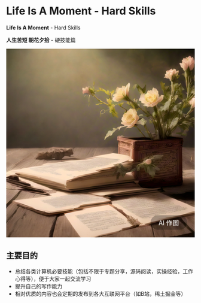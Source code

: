 # Life Is A Moment - Hard Skills

**Life Is A Moment** - Hard Skills

**人生苦短 朝花夕拾** - 硬技能篇

![Alt text](zhaohuaxishi.png)

## 主要目的

- 总结各类计算机必要技能（包括不限于专题分享，源码阅读，实操经验，工作心得等），便于大家一起交流学习
- 提升自己的写作能力
- 相对优质的内容也会定期的发布到各大互联网平台（如B站，稀土掘金等）
